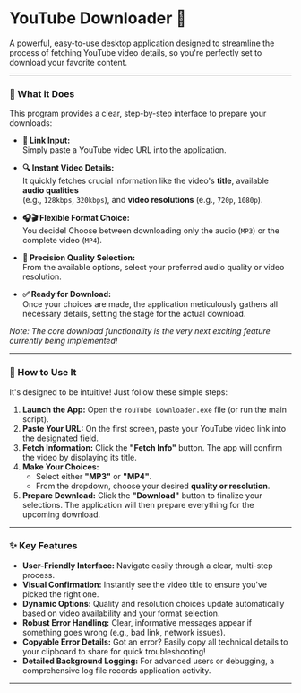 # YouTube Downloader 🚀

A powerful, easy-to-use desktop application designed to streamline the process of fetching YouTube video details, so you're perfectly set to download your favorite content.

---

### 🌟 What it Does

This program provides a clear, step-by-step interface to prepare your downloads:

* **🔗 Link Input:** <br>
Simply paste a YouTube video URL into the application.

* **🔍 Instant Video Details:** <br>
It quickly fetches crucial information like the video's **title**, available **audio qualities** <br>
(e.g., `128kbps`, `320kbps`), and **video resolutions** (e.g., `720p`, `1080p`).

* **🎧🎬 Flexible Format Choice:** <br>
You decide! Choose between downloading only the audio (`MP3`) or the complete video (`MP4`).

* **🎯 Precision Quality Selection:** <br>
From the available options, select your preferred audio quality or video resolution.

* **✅ Ready for Download:** <br>
Once your choices are made, the application meticulously gathers all necessary details, setting the stage for the actual download.

_Note: The core download functionality is the very next exciting feature currently being implemented!_

---

### 🚀 How to Use It

It's designed to be intuitive! Just follow these simple steps:

1.  **Launch the App:** Open the `YouTube Downloader.exe` file (or run the main script).
2.  **Paste Your URL:** On the first screen, paste your YouTube video link into the designated field.
3.  **Fetch Information:** Click the **"Fetch Info"** button. The app will confirm the video by displaying its title.
4.  **Make Your Choices:**
    * Select either **"MP3"** or **"MP4"**.
    * From the dropdown, choose your desired **quality or resolution**.
5.  **Prepare Download:** Click the **"Download"** button to finalize your selections. The application will then prepare everything for the upcoming download.

---

### ✨ Key Features

* **User-Friendly Interface:** Navigate easily through a clear, multi-step process.
* **Visual Confirmation:** Instantly see the video title to ensure you've picked the right one.
* **Dynamic Options:** Quality and resolution choices update automatically based on video availability and your format selection.
* **Robust Error Handling:** Clear, informative messages appear if something goes wrong (e.g., bad link, network issues).
* **Copyable Error Details:** Got an error? Easily copy all technical details to your clipboard to share for quick troubleshooting!
* **Detailed Background Logging:** For advanced users or debugging, a comprehensive log file records application activity.

---
